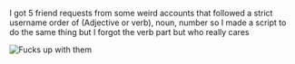 I got 5 friend requests from some weird accounts that followed a strict username order of (Adjective or verb), noun, number so I made a script to do the same thing but I forgot the verb part but who really cares

![Fucks up with them](https://github.com/myalt2335/UserGen/blob/main/image.png)
